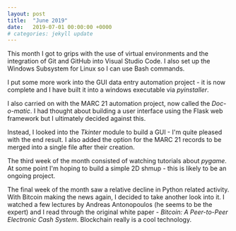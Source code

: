 ```yaml
---
layout: post
title:  "June 2019"
date:   2019-07-01 00:00:00 +0000
# categories: jekyll update
---
```


This month I got to grips with the use of virtual environments and the integration of Git and GitHub into Visual Studio Code. I also set up the Windows Subsystem for Linux so I can use Bash commands.

I put some more work into the GUI data entry automation project - it is now complete and I have built it into a windows executable via *pyinstaller*.

I also carried on with the MARC 21 automation project, now called the *Doc-o-matic*. I had thought about building a user interface using the Flask web framework but I ultimately decided against this.

Instead, I looked into the *Tkinter* module to build a GUI - I'm quite pleased with the end result. I also added the option for the MARC 21 records to be merged into a single file after their creation.

The third week of the month consisted of watching tutorials about *pygame*. At some point I'm hoping to build a simple 2D shmup - this is likely to be an ongoing project.

The final week of the month saw a relative decline in Python related activity. With Bitcoin making the news again, I decided to take another look into it. I watched a few lectures by Andreas Antonopoulos (he seems to be the expert) and I read through the original white paper - *Bitcoin: A Peer-to-Peer Electronic Cash System*. Blockchain really is a cool technology. 